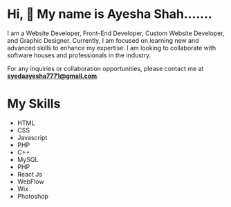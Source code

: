  <b> <h1>Hi, 👋 My name is Ayesha Shah.......</h1></b>
  
<p>I am a Website Developer, Front-End Developer, Custom Website Developer, and Graphic Designer. Currently, I am focused on learning new and advanced skills to enhance my expertise. I am looking to collaborate with software houses and professionals in the industry.

For any inquiries or collaboration opportunities, please contact me at <b>syedaayesha7771@gmail.com</b>.

</p>
  <h1><b>My Skills</b></h1>
  <ul>
    <li>HTML</li>
    <li>CSS</li>
    <li>Javascript</li>
    <li>PHP</li>
    <li>C++</li>
    <li>MySQL</li>
    <li>PHP</li>
    <li>React Js</li>
   <li>WebFlow</li>
   <li>Wix</li>
   <li>Photoshop</li>
  </ul>


<!---
syeda-ayesha77/syeda-ayesha77 is a ✨ special ✨ repository because its `README.md` (this file) appears on your GitHub profile.
You can click the Preview link to take a look at your changes.
--->
